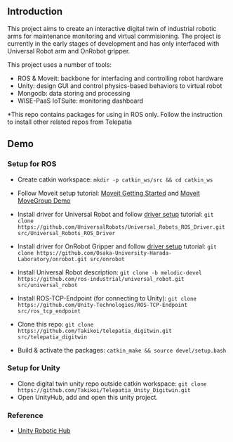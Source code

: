 ## Introduction 
This project aims to create an interactive digital twin of industrial robotic arms for maintenance monitoring and virtual commisioning. The project is currently in the early stages of development and has only interfaced with Universal Robot arm and OnRobot gripper.

This project uses a number of tools:
- ROS & Moveit: backbone for interfacing and controlling robot hardware
- Unity: design GUI and control physics-based behaviors to virtual robot
- Mongodb: data storing and processing
- WISE-PaaS IoTSuite: monitoring dashboard

*This repo contains packages for using in ROS only. Follow the instruction to install other related repos from Telepatia

## Demo
### Setup for ROS
- Create catkin workspace: `mkdir -p catkin_ws/src && cd catkin_ws`

- Follow Moveit setup tutorial: [Moveit Getting Started](http://ros-planning.github.io/moveit_tutorials/doc/getting_started/getting_started.html "Moveit Getting Started") and [Moveit MoveGroup Demo](https://ros-planning.github.io/moveit_tutorials/doc/move_group_python_interface/move_group_python_interface_tutorial.html "Moveit MoveGroup Demo")

- Install driver for Universal Robot and follow [driver setup](https://github.com/UniversalRobots/Universal_Robots_ROS_Driver "driver setup") tutorial: `git clone https://github.com/UniversalRobots/Universal_Robots_ROS_Driver.git src/Universal_Robots_ROS_Driver`

- Install driver for OnRobot Gripper and follow [driver setup](https://github.com/Osaka-University-Harada-Laboratory/onrobot.git "driver setup") tutorial: `git clone https://github.com/Osaka-University-Harada-Laboratory/onrobot.git src/onrobot`

- Install Universal Robot description: `git clone -b melodic-devel https://github.com/ros-industrial/universal_robot.git src/universal_robot`

- Install ROS-TCP-Endpoint (for connecting to Unity): `git clone https://github.com/Unity-Technologies/ROS-TCP-Endpoint src/ros_tcp_endpoint`

- Clone this repo: `git clone https://github.com/Takikoi/telepatia_digitwin.git src/telepatia_digitwin`

- Build & activate the packages: `catkin_make && source devel/setup.bash`

### Setup for Unity
- Clone digital twin unity repo outside catkin workspace: `git clone https://github.com/Takikoi/Telepatia_Unity_Digitwin.git`
- Open UnityHub, add and open this unity project.

### Reference
- [Unity Robotic Hub](https://github.com/Unity-Technologies/Unity-Robotics-Hub "Unity Robotic Hub")